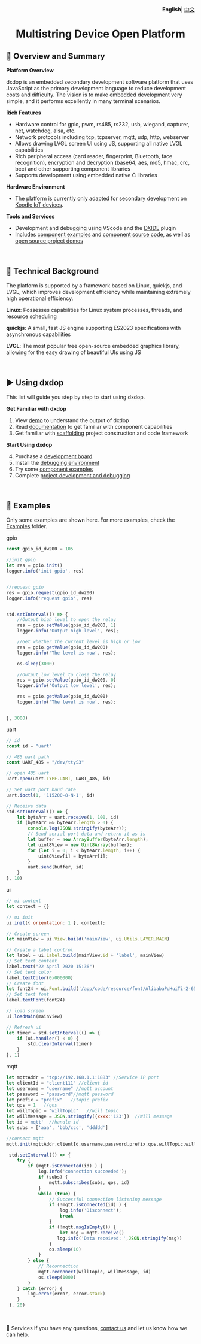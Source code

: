 <p align="right">
    <b>English</b>| <a href="../README_CN.md">中文</a>
</p>

<h1 align="center">Multistring Device Open Platform</h1>

📒 Overview and Summary
-------------

**Platform Overview**

dxdop is an embedded secondary development software platform that uses JavaScript as the primary development language to reduce development costs and difficulty. The vision is to make embedded development very simple, and it performs excellently in many terminal scenarios.

**Rich Features** 

- Hardware control for gpio, pwm, rs485, rs232, usb, wiegand, capturer, net, watchdog, alsa, etc.
- Network protocols including tcp, tcpserver, mqtt, udp, http, webserver
- Allows drawing LVGL screen UI using JS, supporting all native LVGL capabilities
- Rich peripheral access (card reader, fingerprint, Bluetooth, face recognition), encryption and decryption (base64, aes, md5, hmac, crc, bcc) and other supporting component libraries
- Supports development using embedded native C libraries

**Hardware Environment**

- The platform is currently only adapted for secondary development on <a href="https://koodle.cn/" target="_blank">Koodle IoT devices</a>.

**Tools and Services**

- Development and debugging using VScode and the <a href="https://marketplace.visualstudio.com/items?itemName=dxide.dxide" target="_blank">DXIDE</a> plugin
- Includes <a href="./examples/dw200/" target="_blank">component examples</a> and <a href="./src/README.md" target="_blank">component source code</a>, as well as <a href="./demos/README.md" target="_blank">open source project demos</a>

<br>

🚀 Technical Background
-------

The platform is supported by a framework based on Linux, quickjs, and LVGL, which improves development efficiency while maintaining extremely high operational efficiency.

**Linux**: Possesses capabilities for Linux system processes, threads, and resource scheduling

**quickjs**: A small, fast JS engine supporting ES2023 specifications with asynchronous capabilities

**LVGL**: The most popular free open-source embedded graphics library, allowing for the easy drawing of beautiful UIs using JS

<br>

▶️ Using dxdop
---------------

This list will guide you step by step to start using dxdop.

**Get Familiar with dxdop**

1. View <a href="" target="_blank">demo</a> to understand the output of dxdop
2. Read <a href="./src/README.md" target="_blank">documentation</a> to get familiar with component capabilities
3. Get familiar with <a href="" target="_blank">scaffolding</a> project construction and code framework

**Start Using dxdop**

4. Purchase a <a href="https://koodle.cn/" target="_blank">development board</a>
5. Install the <a href="https://marketplace.visualstudio.com/items?itemName=dxide.dxide" target="_blank">debugging environment</a>
6. Try some <a href="./examples/" target="_blank">component examples</a>
7. Complete <a href="" target="_blank">project development and debugging</a>

<br>

🤖 Examples
-------

Only some examples are shown here. For more examples, check the <a href="./examples/" target="_blank">Examples</a> folder.

gpio

```JavaScript
const gpio_id_dw200 = 105

//init gpio
let res = gpio.init()
logger.info('init gpio', res)


//request gpio
res = gpio.request(gpio_id_dw200)
logger.info('request gpio', res)


std.setInterval(() => {
    //Output high level to open the relay
    res = gpio.setValue(gpio_id_dw200, 1)
    logger.info('Output high level', res);

    //Get whether the current level is high or low
    res = gpio.getValue(gpio_id_dw200)
    logger.info('The level is now', res);

    os.sleep(3000)

    //Output low level to close the relay
    res = gpio.setValue(gpio_id_dw200, 0)
    logger.info('Output low level', res);

    res = gpio.getValue(gpio_id_dw200)
    logger.info('The level is now', res);


}, 3000)

```

uart

```JavaScript
// id
const id = "uart"

// 485 uart path
const UART_485 = "/dev/ttyS3"

// open 485 uart
uart.open(uart.TYPE.UART, UART_485, id)

// Set uart port baud rate
uart.ioctl(1, '115200-8-N-1', id)

// Receive data
std.setInterval(() => {
    let byteArr = uart.receive(1, 100, id)
    if (byteArr && byteArr.length > 0) {
        console.log(JSON.stringify(byteArr));
        // Send serial port data and return it as is
        let buffer = new ArrayBuffer(byteArr.length);
        let uint8View = new Uint8Array(buffer);
        for (let i = 0; i < byteArr.length; i++) {
            uint8View[i] = byteArr[i];
        }
        uart.send(buffer, id)
    }
}, 10)
```

ui

```JavaScript
// ui context
let context = {}

// ui init
ui.init({ orientation: 1 }, context);

// Create screen
let mainView = ui.View.build('mainView', ui.Utils.LAYER.MAIN)

// Create a label control
let label = ui.Label.build(mainView.id + 'label', mainView)
// Set text content
label.text("22 April 2020 15:36")
// Set text color
label.textColor(0x000000)
// Create font
let font24 = ui.Font.build('/app/code/resource/font/AlibabaPuHuiTi-2-65-Medium.ttf', 24, ui.Utils.FONT_STYLE.NORMAL)
// Set text font
label.textFont(font24)

// load screen
ui.loadMain(mainView)

// Refresh ui
let timer = std.setInterval(() => {
    if (ui.handler() < 0) {
        std.clearInterval(timer)
    }
}, 1)

```

mqtt

```JavaScript
let mqttAddr = "tcp://192.168.1.1:1883" //Service IP port
let clientId = "client111" //client id
let username = "username" //mqtt account
let password = "password"//mqtt password
let prefix = "prefix"   //topic prefix
let qos = 1   //qos
let willTopic = "willTopic"   //will topic
let willMessage = JSON.stringify({xxxx:'123'})  //Will message
let id ='mqtt'  //handle id
let subs = ['aaa', 'bbb/ccc', 'ddddd']

//connect mqtt
mqtt.init(mqttAddr,clientId,username,password,prefix,qos,willTopic,willMessage,id)

 std.setInterval(() => {
    try {
        if (mqtt.isConnected(id) ) {
            log.info('connection succeeded');
            if (subs) {
                mqtt.subscribes(subs, qos, id)
            }
            while (true) {
                // Successful connection listening message
                if (!mqtt.isConnected(id) ) {
                    log.info('Disconnect');
                    break
                }
                if (!mqtt.msgIsEmpty()) {
                    let msg = mqtt.receive()
                   log.info('Data received：',JSON.stringify(msg))
                }
                os.sleep(10)
            }
        } else {
            // Reconnection
            mqtt.reconnect(willTopic, willMessage, id)
            os.sleep(1000)
        }
    } catch (error) {
        log.error(error, error.stack)
    }
 }, 20)

```

<br>

🤝 Services
If you have any questions, <a href="https://koodle.cn/index.php/contact-us/" target="_blank">contact us</a> and let us know how we can help.